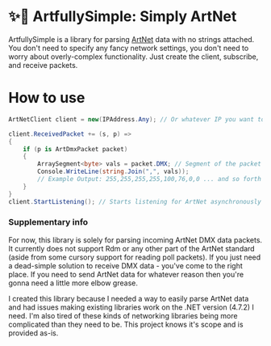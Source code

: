 # ✨🔌 ArtfullySimple: Simply ArtNet

ArtfullySimple is a library for parsing [ArtNet](https://art-net.org.uk) data with no strings attached. You don't need to specify any fancy network settings, you don't need to worry about overly-complex functionality. Just create the client, subscribe, and receive packets.


# How to use
```csharp
ArtNetClient client = new(IPAddress.Any); // Or whatever IP you want to bind to

client.ReceivedPacket += (s, p) =>
{
    if (p is ArtDmxPacket packet)
    {
        ArraySegment<byte> vals = packet.DMX; // Segment of the packet that contains DMX data
        Console.WriteLine(string.Join(",", vals));
        // Example Output: 255,255,255,255,100,76,0,0 ... and so forth (your array will vary)
    }
}
client.StartListening(); // Starts listening for ArtNet asynchronously
```


### Supplementary info

For now, this library is solely for parsing incoming ArtNet DMX data packets. It currently does not support Rdm or any other part of the ArtNet standard (aside from some cursory support for reading poll packets). If you just need a dead-simple solution to receive DMX data - you've come to the right place. If you need to send ArtNet data for whatever reason then you're gonna need a little more elbow grease.

I created this library because I needed a way to easily parse ArtNet data and had issues making existing libraries work on the .NET version (4.7.2) I need. I'm also tired of these kinds of networking libraries being more complicated than they need to be. This project knows it's scope and is provided as-is.